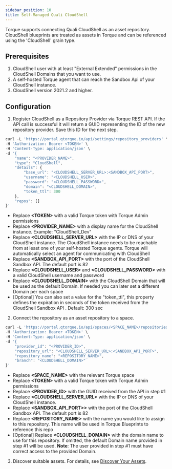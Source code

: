 ```yaml
---
sidebar_position: 10
title: Self-Managed Quali CloudShell
---
```


Torque supports connecting Quali CloudShell as an asset repository. CloudShell blueprints are treated as assets in Torque and can be referenced using the 'CloudShell' grain type.

## Prerequisites

1. CloudShell user with at least "External Extended" permissions in the CloudShell Domains that you want to use.
2. A self-hosted Torque agent that can reach the Sandbox Api of your CloudShell instance.
3. CloudShell version 2021.2 and higher.

## Configuration

1. Register CloudShell as a Repository Provider via Torque REST API. If the API call is successful it will return a GUID representing the ID of the new repository provider. Save this ID for the next step.
  
```jsx
curl -L 'https://portal.qtorque.io/api/settings/repository_providers' \
-H 'Authorization: Bearer <TOKEN>' \
-H 'Content-Type: application/json' \
-d '{
    "name": "<PROVIDER_NAME>",
    "type": "CloudShell",
    "details": {        
        "base_url": "<CLOUDSHELL_SERVER_URL>:<SANDBOX_API_PORT>",
        "username": "<CLOUDSHELL_USER>",
        "password": "<CLOUDSHELL_PASSWORD>",
        "domain": "<CLOUDSHELL_DOMAIN>",
        "token_ttl": 300
    },
    "repos": []
}'
```

  * Replace __&lt;TOKEN&gt;__ with a valid Torque token with Torque Admin permissions
  * Replace __&lt;PROVIDER_NAME&gt;__ with a display name for the CloudShell instance. Example: "CloudShell_Dev"
  * Replace __&lt;CLOUDSHELL_SERVER_URL&gt;__ with the IP or DNS of your CloudShell instance. The CloudShell instance needs to be reachable from at least one of your self-hosted Torque agents. Torque will automatically select an agent for communicating with CloudShell
  * Replace __&lt;SANDBOX_API_PORT&gt;__ with the port of the CloudShell Sandbox API. The default port is 82
  * Replace __&lt;CLOUDSHELL_USER&gt;__ and __&lt;CLOUDSHELL_PASSWORD&gt;__ with a valid CloudShell username and password
  * Replace __&lt;CLOUDSHELL_DOMAIN&gt;__ with the CloudShell Domain that will be used as the default Domain. If needed you can later set a different Domain per each space
  * [Optional] You can also set a value for the "token_ttl", this property defines the expiration in seconds of the token received from the CloudShell Sandbox API . Default: 300 sec
  
2. Connect the repository as an asset repository to a space.

```jsx
curl -L 'https://portal.qtorque.io/api/spaces/<SPACE_NAME>/repositories/cloudshell' \
-H 'Authorization: Bearer <TOKEN>' \
-H 'Content-Type: application/json' \
-d '{
    "provider_id": "<PROVIDER_ID>", 
    "repository_url": "<CLOUDSHELL_SERVER_URL>:<SANDBOX_API_PORT>",
    "repository_name": "<REPOSITORY_NAME>",
    "branch": "<CLOUDSHELL_DOMAIN>"
}'
```

  * Replace __&lt;SPACE_NAME&gt;__ with the relevant Torque space 
  * Replace __&lt;TOKEN&gt;__ with a valid Torque token with Torque Admin permissions
  * Replace __&lt;PROVIDER_ID&gt;__ with the GUID received from the API in step #1 
  * Replace __&lt;CLOUDSHELL_SERVER_URL&gt;__ with the IP or DNS of your CloudShell instance.
  * Replace __&lt;SANDBOX_API_PORT>&gt;__ with the port of the CloudShell Sandbox API. The default port is 82
  * Replace __&lt;REPOSITORY_NAME&gt;__ with the name you would like to assign to this repository. This name will be used in Torque Blueprints to reference this repo
  * [Optional] Replace __&lt;CLOUDSHELL_DOMAIN&gt;__ with the domain name to use for this repository. If omitted, the default Domain name provided in step #1 will be used. 
    __Note__: The user provided in step #1 must have correct access to the provided Domain.

3. Discover suitable assets. For details, see [Discover Your Assets](/getting-started/Discover%20Your%20Assets). 
